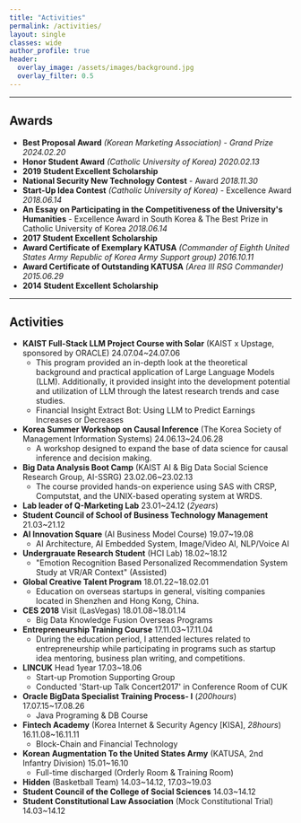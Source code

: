 ```yaml
---  
title: "Activities"
permalink: /activities/
layout: single
classes: wide
author_profile: true
header:
  overlay_image: /assets/images/background.jpg
  overlay_filter: 0.5
---
```



---
## **Awards**

- **Best Proposal Award**  *(Korean Marketing Association) - Grand Prize 2024.02.20*
- **Honor Student Award**  *(Catholic University of Korea) 2020.02.13*
- **2019 Student Excellent Scholarship** 
- **National Security New Technology Contest** - Award *2018.11.30*
- **Start-Up Idea Contest** *(Catholic University of Korea)* - Excellence Award *2018.06.14*
- **An Essay on Participating in the Competitiveness of the University's Humanities** - Excellence Award in South Korea & The Best Prize in Catholic University of Korea *2018.06.14*
- **2017 Student Excellent Scholarship** 
- **Award Certificate of Exemplary KATUSA** *(Commander of Eighth United States Army Republic of Korea Army Support group) 2016.10.11*
- **Award Certificate of Outstanding KATUSA** *(Area III RSG Commander) 2015.06.29*
- **2014 Student Excellent Scholarship** 

---
## **Activities**
- **KAIST Full-Stack LLM Project Course with Solar** (KAIST x Upstage, sponsored by ORACLE) 24.07.04~24.07.06
  - This program provided an in-depth look at the theoretical background and practical application of Large Language Models (LLM). Additionally, it provided insight into the development potential and utilization of LLM through the latest research trends and case studies.
  - Financial Insight Extract Bot: Using LLM to Predict Earnings Increases or Decreases
- **Korea Summer Workshop on Causal Inference** (The Korea Society of Management Information Systems) 24.06.13~24.06.28
  - A workshop designed to expand the base of data science for causal inference and decision making.
- **Big Data Analysis Boot Camp** (KAIST AI & Big Data Social Science Research Group, AI-SSRG) 23.02.06~23.02.13
  - The course provided hands-on experience using SAS with CRSP, Computstat, and the UNIX-based operating system at WRDS.
- **Lab leader of Q-Marketing Lab** 23.01~24.12 (*2years*)
- **Student Council of School of Business Technology Management** 21.03~21.12
- **AI Innovation Square** (AI Business Model Course) 19.07~19.08
  - AI Architecture, AI Embedded System, Image/Video AI, NLP/Voice AI
- **Undergrauate Research Student** (HCI Lab) 18.02~18.12
  - "Emotion Recognition Based Personalized Recommendation System Study at VR/AR Context" (Assisted)
- **Global Creative Talent Program** 18.01.22~18.02.01
  - Education on overseas startups in general, visiting companies located in Shenzhen and Hong Kong, China.
- **CES 2018** Visit (LasVegas) 18.01.08~18.01.14
  - Big Data Knowledge Fusion Overseas Programs
- **Entrepreneurship Training Course** 17.11.03~17.11.04
  - During the education period, I attended lectures related to entrepreneurship while participating in programs such as startup idea mentoring, business plan writing, and competitions.
- **LINCUK** Head 1year 17.03~18.06
  - Start-up Promotion Supporting Group
  - Conducted 'Start-up Talk Concert2017' in Conference Room of CUK
- **Oracle BigData Specialist Training Process- I** (*200hours*) 17.07.15~17.08.26
  - Java Programing & DB Course
- **Fintech Academy** (Korea Internet & Security Agency [KISA], *28hours*) 16.11.08~16.11.11
  - Block-Chain and Financial Technology
- **Korean Augmentation To the United States Army** (KATUSA, 2nd Infantry Division) 15.01~16.10
  - Full-time discharged (Orderly Room & Training Room)
- **Hidden** (Basketball Team)   14.03~14.12, 17.03~19.03
- **Student Council of the College of Social Sciences** 14.03~14.12
- **Student Constitutional Law Association** (Mock Constitutional Trial) 14.03~14.12
  
